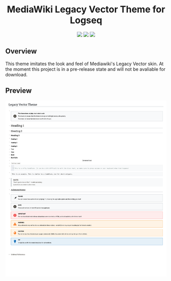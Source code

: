 <h1 align="center">MediaWiki Legacy Vector Theme for Logseq </h1>

<p align="center">
  <a href="https://github.com/mailmanmicky/logseq-legacyvector-theme/stargazers"><img src="https://img.shields.io/github/stars/mailmanmicky/logseq-legacyvector-theme"></a>
  <a href="https://github.com/mailmanmicky/logseq-legacyvector-theme/stargazers"><img src="https://img.shields.io/github/watchers/mailmanmicky/logseq-legacyvector-theme"></a>
  <a href="https://github.com/mailmanmicky/logseq-legacyvector-theme/stargazers"><img src="https://img.shields.io/github/issues/mailmanmicky/logseq-legacyvector-theme"></a>
</p>

## Overview
This theme imitates the look and feel of Mediawiki's Legacy Vector skin. At the moment this project is in a pre-release state and will not be avaliable for download.

## Preview

![Legacy Vector Theme Preview](lv-theme-preview.png)

